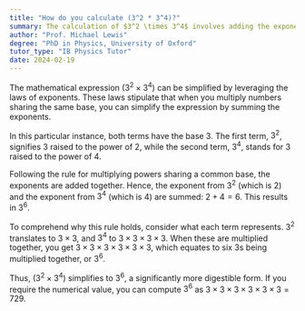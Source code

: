 ```yaml
---
title: "How do you calculate (3^2 * 3^4)?"
summary: The calculation of $3^2 \times 3^4$ involves adding the exponents, resulting in $3^{2+4} = 3^6$.
author: "Prof. Michael Lewis"
degree: "PhD in Physics, University of Oxford"
tutor_type: "IB Physics Tutor"
date: 2024-02-19
---
```


The mathematical expression $(3^2 \times 3^4)$ can be simplified by leveraging the laws of exponents. These laws stipulate that when you multiply numbers sharing the same base, you can simplify the expression by summing the exponents. 

In this particular instance, both terms have the base 3. The first term, $3^2$, signifies 3 raised to the power of 2, while the second term, $3^4$, stands for 3 raised to the power of 4.

Following the rule for multiplying powers sharing a common base, the exponents are added together. Hence, the exponent from $3^2$ (which is 2) and the exponent from $3^4$ (which is 4) are summed: $2 + 4 = 6$. This results in $3^6$.

To comprehend why this rule holds, consider what each term represents. $3^2$ translates to $3 \times 3$, and $3^4$ to $3 \times 3 \times 3 \times 3$. When these are multiplied together, you get $3 \times 3 \times 3 \times 3 \times 3 \times 3$, which equates to six 3s being multiplied together, or $3^6$.

Thus, $(3^2 \times 3^4)$ simplifies to $3^6$, a significantly more digestible form. If you require the numerical value, you can compute $3^6$ as $3 \times 3 \times 3 \times 3 \times 3 \times 3 = 729$.
    